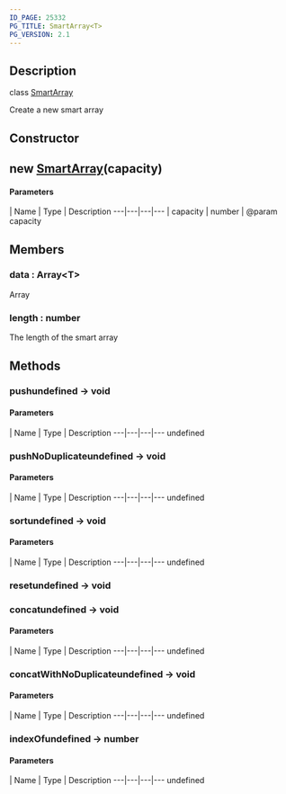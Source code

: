 ```yaml
---
ID_PAGE: 25332
PG_TITLE: SmartArray<T>
PG_VERSION: 2.1
---
```

## Description

class [SmartArray](/classes/2.4/SmartArray)

Create a new smart array

## Constructor

## new [SmartArray](/classes/2.4/SmartArray)(capacity)



#### Parameters
 | Name | Type | Description
---|---|---|---
 | capacity | number |    @param capacity

## Members

### data : Array&lt;T&gt;

Array

### length : number

The length of the smart array

## Methods

### pushundefined &rarr; void



#### Parameters
 | Name | Type | Description
---|---|---|---
undefined
### pushNoDuplicateundefined &rarr; void



#### Parameters
 | Name | Type | Description
---|---|---|---
undefined
### sortundefined &rarr; void



#### Parameters
 | Name | Type | Description
---|---|---|---
undefined
### resetundefined &rarr; void


### concatundefined &rarr; void



#### Parameters
 | Name | Type | Description
---|---|---|---
undefined
### concatWithNoDuplicateundefined &rarr; void



#### Parameters
 | Name | Type | Description
---|---|---|---
undefined
### indexOfundefined &rarr; number



#### Parameters
 | Name | Type | Description
---|---|---|---
undefined

